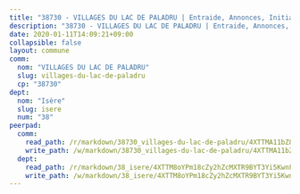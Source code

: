 ```yaml
---
title: "38730 - VILLAGES DU LAC DE PALADRU | Entraide, Annonces, Initiatives"
description: "38730 - VILLAGES DU LAC DE PALADRU | Entraide, Annonces, Initiatives"
date: 2020-01-11T14:09:21+09:00
collapsible: false
layout: commune
comm:
  nom: "VILLAGES DU LAC DE PALADRU"
  slug: villages-du-lac-de-paladru
  cp: "38730"
dept:
  nom: "Isère"
  slug: isere
  num: "38"
peerpad:
  comm:
    read_path: /r/markdown/38730_villages-du-lac-de-paladru/4XTTMA11bZ8FhYHzoGQFYcTkqTvCEPVLdBqudn3zqBkdN4ph7
    write_path: /w/markdown/38730_villages-du-lac-de-paladru/4XTTMA11bZ8FhYHzoGQFYcTkqTvCEPVLdBqudn3zqBkdN4ph7-K3TgUFX3LowEHkvPpkrmz14LKC6WrDqmmPVLZTS2EHsLS33RdJTpT7jcQtCB3Jk9uHowX4h9DPzYyh63aEqouME9Bgm1AN3T66Niy13iNozZJh8HCDDVCbZBbA3MjSvLoTazeKfX
  dept:
    read_path: /r/markdown/38_isere/4XTTM8oYPm18cZy2hZcMXTR9BYT3Yi5KwnFvpXu1TXaRq7Q3V
    write_path: /w/markdown/38_isere/4XTTM8oYPm18cZy2hZcMXTR9BYT3Yi5KwnFvpXu1TXaRq7Q3V-K3TgUoSzs2JpJwfbzBvgU8N95mHo7JXz7NbEctNRM3EDb2iYHA4maKm3pRQwmboULLPnLFTEhRgTawPTWpmxTxKbTwDgAEzA9tUHjpudQTWdKWfdVSegAo77eCwhXTaVG7AyUZEs
---
```



